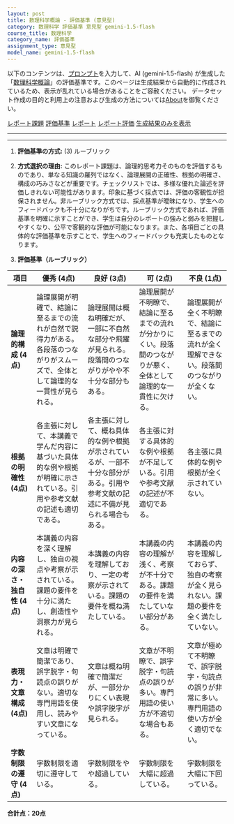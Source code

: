 ```yaml
---
layout: post
title: 数理科学概論 - 評価基準 (意見型)
category: 数理科学 評価基準 意見型 gemini-1.5-flash
course_title: 数理科学
category_name: 評価基準
assignment_type: 意見型
model_name: gemini-1.5-flash
---
```


以下のコンテンツは、[プロンプト](https://github.com/takedatoshiyuki/synthetic_assignments/tree/main/generated/数理科学/gemini-1.5-flash/prompt_評価基準-意見型.md)を入力して、AI (gemini-1.5-flash) が生成した「[数理科学概論](/contents/数理科学/)」の評価基準です。このページは生成結果から自動的に作成されているため、表示が乱れている場合があることをご容赦ください。
データセット作成の目的と利用上の注意および生成の方法については[About](/About)を御覧ください。

[レポート課題](../レポート課題-意見型)
[評価基準](../評価基準-意見型)
[レポート](../レポート-意見型)
[レポート評価](../レポート評価-意見型)
[生成結果のみを表示](https://github.com/takedatoshiyuki/synthetic_assignments/tree/main/generated/数理科学/gemini-1.5-flash/評価基準-意見型.md)
  

***
***
  
1. **評価基準の方式:** (3) ルーブリック

2. **方式選択の理由:** このレポート課題は、論理的思考力そのものを評価するものであり、単なる知識の羅列ではなく、論理展開の正確性、根拠の明確さ、構成の巧みさなどが重要です。チェックリストでは、多様な優れた論述を評価しきれない可能性があります。印象に基づく採点では、評価の客観性が担保されません。非ルーブリック方式では、採点基準が曖昧になり、学生へのフィードバックも不十分になりがちです。ルーブリック方式であれば、評価基準を明確に示すことができ、学生は自分のレポートの強みと弱みを把握しやすくなり、公平で客観的な評価が可能になります。また、各項目ごとの具体的な評価基準を示すことで、学生へのフィードバックも充実したものとなります。


3. **評価基準（ルーブリック）**

| 項目 | 優秀 (4点) | 良好 (3点) | 可 (2点) | 不良 (1点) |
|---|---|---|---|---|
| **論理的構成 (4点)** | 論理展開が明確で、結論に至るまでの流れが自然で説得力がある。各段落のつながりがスムーズで、全体として論理的な一貫性が見られる。 | 論理展開は概ね明確だが、一部に不自然な部分や飛躍が見られる。段落間のつながりがやや不十分な部分もある。 | 論理展開が不明瞭で、結論に至るまでの流れが分かりにくい。段落間のつながりが悪く、全体として論理的な一貫性に欠ける。 | 論理展開が全く不明瞭で、結論に至るまでの流れが全く理解できない。段落間のつながりが全くない。 |
| **根拠の明確性 (4点)** | 各主張に対して、本講義で学んだ内容に基づいた具体的な例や根拠が明確に示されている。引用や参考文献の記述も適切である。 | 各主張に対して、概ね具体的な例や根拠が示されているが、一部不十分な部分がある。引用や参考文献の記述に不備が見られる場合もある。 | 各主張に対する具体的な例や根拠が不足している。引用や参考文献の記述が不適切である。 | 各主張に具体的な例や根拠が全く示されていない。 |
| **内容の深さ・独自性 (4点)** | 本講義の内容を深く理解し、独自の視点や考察が示されている。課題の要件を十分に満たし、創造性や洞察力が見られる。 | 本講義の内容を理解しており、一定の考察が示されている。課題の要件を概ね満たしている。 | 本講義の内容の理解が浅く、考察が不十分である。課題の要件を満たしていない部分がある。 | 本講義の内容を理解しておらず、独自の考察が全く見られない。課題の要件を全く満たしていない。 |
| **表現力・文章構成 (4点)** | 文章は明確で簡潔であり、誤字脱字・句読点の誤りがない。適切な専門用語を使用し、読みやすい文章になっている。 | 文章は概ね明確で簡潔だが、一部分かりにくい表現や誤字脱字が見られる。 | 文章が不明瞭で、誤字脱字・句読点の誤りが多い。専門用語の使い方が不適切な場合もある。 | 文章が極めて不明瞭で、誤字脱字・句読点の誤りが非常に多い。専門用語の使い方が全く適切でない。 |
| **字数制限の遵守 (4点)** | 字数制限を適切に遵守している。 | 字数制限をやや超過している。 | 字数制限を大幅に超過している。 | 字数制限を大幅に下回っている。 |


**合計点：20点**
